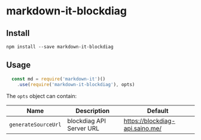 # markdown-it-blockdiag

## Install

```
npm install --save markdown-it-blockdiag
```

## Usage

```js
  const md = require('markdown-it')()
    .use(require('markdown-it-blockdiag'), opts)
```

The `opts` object can contain:

Name              | Description                                                    | Default
------------------|----------------------------------------------------------------|-----------------------------------
`generateSourceUrl` | blockdiag API Server URL | https://blockdiag-api.saino.me/
